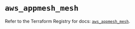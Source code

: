 # `aws_appmesh_mesh`

Refer to the Terraform Registry for docs: [`aws_appmesh_mesh`](https://registry.terraform.io/providers/hashicorp/aws/6.12.0/docs/resources/appmesh_mesh).
